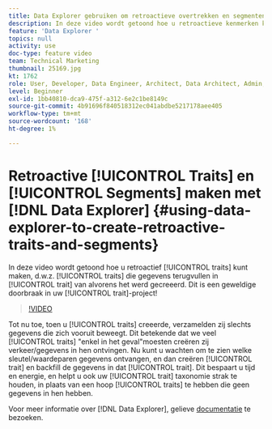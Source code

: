 ```yaml
---
title: Data Explorer gebruiken om retroactieve overtrekken en segmenten te maken
description: In deze video wordt getoond hoe u retroactieve kenmerken kunt maken, dat wil zeggen kenmerken die gegevens terugvullen in de eigenschap van voordat deze werd gemaakt. Dit is een geweldige doorbraak in uw creatie van kenmerken!
feature: 'Data Explorer '
topics: null
activity: use
doc-type: feature video
team: Technical Marketing
thumbnail: 25169.jpg
kt: 1762
role: User, Developer, Data Engineer, Architect, Data Architect, Admin, Leader
level: Beginner
exl-id: 1bb40810-dca9-475f-a312-6e2c1be8149c
source-git-commit: 4b91696f840518312ec041abdbe5217178aee405
workflow-type: tm+mt
source-wordcount: '168'
ht-degree: 1%

---
```


# Retroactive [!UICONTROL Traits] en [!UICONTROL Segments] maken met [!DNL Data Explorer] {#using-data-explorer-to-create-retroactive-traits-and-segments}

In deze video wordt getoond hoe u retroactief [!UICONTROL traits] kunt maken, d.w.z. [!UICONTROL traits] die gegevens terugvullen in [!UICONTROL trait] van alvorens het werd gecreeerd. Dit is een geweldige doorbraak in uw [!UICONTROL trait]-project!

>[!VIDEO](https://video.tv.adobe.com/v/25169/?quality=12)

Tot nu toe, toen u [!UICONTROL traits] creeerde, verzamelden zij slechts gegevens die zich vooruit beweegt. Dit betekende dat we veel [!UICONTROL traits] &quot;enkel in het geval&quot;moesten creëren zij verkeer/gegevens in hen ontvingen. Nu kunt u wachten om te zien welke sleutel/waardeparen gegevens ontvangen, en dan creëren [!UICONTROL trait] en backfill de gegevens in dat [!UICONTROL trait]. Dit bespaart u tijd en energie, en helpt u ook uw [!UICONTROL trait] taxonomie strak te houden, in plaats van een hoop [!UICONTROL traits] te hebben die geen gegevens in hen hebben.

Voor meer informatie over [!DNL Data Explorer], gelieve [documentatie](https://experiencecloud.adobe.com/resources/help/en_US/aam/data-explorer.html) te bezoeken.
